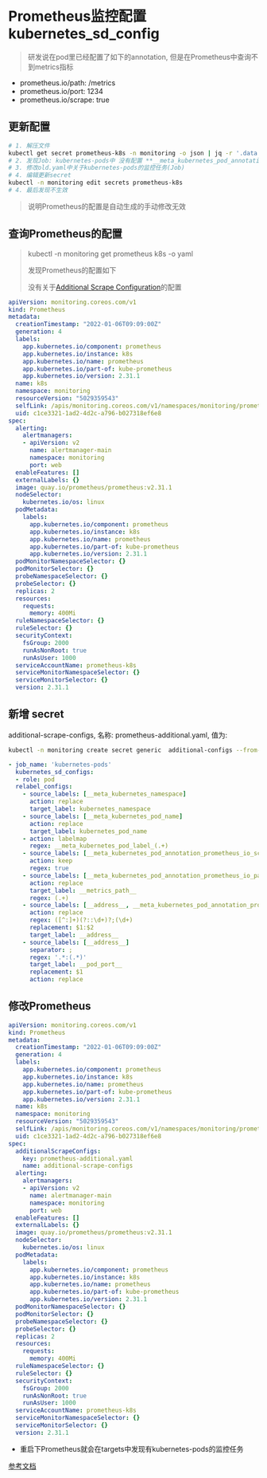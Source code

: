 # Prometheus监控配置kubernetes_sd_config

> 研发说在pod里已经配置了如下的annotation, 但是在Prometheus中查询不到metrics指标

- prometheus.io/path: /metrics
- prometheus.io/port: 1234
- prometheus.io/scrape: true


## 更新配置

```sh
# 1. 解压文件
kubectl get secret prometheus-k8s -n monitoring -o json | jq -r '.data. "prometheus.yaml.gz"'| base64 -d | gzip -d > old.yaml
# 2. 发现Job: kubernetes-pods中 没有配置 **__meta_kubernetes_pod_annotation_prometheus_io_scrape** 相关配置
# 3. 修改old.yaml中关于kubernetes-pods的监控任务(Job)
# 4. 编辑更新secret
kubectl -n monitoring edit secrets prometheus-k8s
# 4. 最后发现不生效
```

> 说明Prometheus的配置是自动生成的手动修改无效

## 查询Prometheus的配置

> kubectl -n monitoring get prometheus k8s -o yaml
> 
> 发现Prometheus的配置如下
> 
> 没有关于[Additional Scrape Configuration](https://github.com/prometheus-operator/prometheus-operator/blob/main/Documentation/additional-scrape-config.md)的配置


```yaml
apiVersion: monitoring.coreos.com/v1
kind: Prometheus
metadata:
  creationTimestamp: "2022-01-06T09:09:00Z"
  generation: 4
  labels:
    app.kubernetes.io/component: prometheus
    app.kubernetes.io/instance: k8s
    app.kubernetes.io/name: prometheus
    app.kubernetes.io/part-of: kube-prometheus
    app.kubernetes.io/version: 2.31.1
  name: k8s
  namespace: monitoring
  resourceVersion: "5029359543"
  selfLink: /apis/monitoring.coreos.com/v1/namespaces/monitoring/prometheuses/k8s
  uid: c1ce3321-1ad2-4d2c-a796-b027318ef6e8
spec:
  alerting:
    alertmanagers:
    - apiVersion: v2
      name: alertmanager-main
      namespace: monitoring
      port: web
  enableFeatures: []
  externalLabels: {}
  image: quay.io/prometheus/prometheus:v2.31.1
  nodeSelector:
    kubernetes.io/os: linux
  podMetadata:
    labels:
      app.kubernetes.io/component: prometheus
      app.kubernetes.io/instance: k8s
      app.kubernetes.io/name: prometheus
      app.kubernetes.io/part-of: kube-prometheus
      app.kubernetes.io/version: 2.31.1
  podMonitorNamespaceSelector: {}
  podMonitorSelector: {}
  probeNamespaceSelector: {}
  probeSelector: {}
  replicas: 2
  resources:
    requests:
      memory: 400Mi
  ruleNamespaceSelector: {}
  ruleSelector: {}
  securityContext:
    fsGroup: 2000
    runAsNonRoot: true
    runAsUser: 1000
  serviceAccountName: prometheus-k8s
  serviceMonitorNamespaceSelector: {}
  serviceMonitorSelector: {}
  version: 2.31.1
```

## 新增 secret 

additional-scrape-configs, 名称: prometheus-additional.yaml, 值为:

```sh
kubectl -n monitoring create secret generic  additional-configs --from-file=prometheus-additional.yaml
```

```yaml
- job_name: 'kubernetes-pods'
  kubernetes_sd_configs:
  - role: pod
  relabel_configs:
    - source_labels: [__meta_kubernetes_namespace]
      action: replace
      target_label: kubernetes_namespace
    - source_labels: [__meta_kubernetes_pod_name]
      action: replace
      target_label: kubernetes_pod_name
    - action: labelmap
      regex: __meta_kubernetes_pod_label_(.+)
    - source_labels: [__meta_kubernetes_pod_annotation_prometheus_io_scrape]
      action: keep
      regex: true
    - source_labels: [__meta_kubernetes_pod_annotation_prometheus_io_path]
      action: replace
      target_label: __metrics_path__
      regex: (.+)
    - source_labels: [__address__, __meta_kubernetes_pod_annotation_prometheus_io_port]
      action: replace
      regex: ([^:]+)(?::\d+)?;(\d+)
      replacement: $1:$2
      target_label: __address__
    - source_labels: [__address__]
      separator: ;
      regex: '.*:(.*)'
      target_label: __pod_port__
      replacement: $1
      action: replace
```

## 修改Prometheus

```yaml
apiVersion: monitoring.coreos.com/v1
kind: Prometheus
metadata:
  creationTimestamp: "2022-01-06T09:09:00Z"
  generation: 4
  labels:
    app.kubernetes.io/component: prometheus
    app.kubernetes.io/instance: k8s
    app.kubernetes.io/name: prometheus
    app.kubernetes.io/part-of: kube-prometheus
    app.kubernetes.io/version: 2.31.1
  name: k8s
  namespace: monitoring
  resourceVersion: "5029359543"
  selfLink: /apis/monitoring.coreos.com/v1/namespaces/monitoring/prometheuses/k8s
  uid: c1ce3321-1ad2-4d2c-a796-b027318ef6e8
spec:
  additionalScrapeConfigs:
    key: prometheus-additional.yaml
    name: additional-scrape-configs
  alerting:
    alertmanagers:
    - apiVersion: v2
      name: alertmanager-main
      namespace: monitoring
      port: web
  enableFeatures: []
  externalLabels: {}
  image: quay.io/prometheus/prometheus:v2.31.1
  nodeSelector:
    kubernetes.io/os: linux
  podMetadata:
    labels:
      app.kubernetes.io/component: prometheus
      app.kubernetes.io/instance: k8s
      app.kubernetes.io/name: prometheus
      app.kubernetes.io/part-of: kube-prometheus
      app.kubernetes.io/version: 2.31.1
  podMonitorNamespaceSelector: {}
  podMonitorSelector: {}
  probeNamespaceSelector: {}
  probeSelector: {}
  replicas: 2
  resources:
    requests:
      memory: 400Mi
  ruleNamespaceSelector: {}
  ruleSelector: {}
  securityContext:
    fsGroup: 2000
    runAsNonRoot: true
    runAsUser: 1000
  serviceAccountName: prometheus-k8s
  serviceMonitorNamespaceSelector: {}
  serviceMonitorSelector: {}
  version: 2.31.1
```

- 重启下Prometheus就会在targets中发现有kubernetes-pods的监控任务

[参考文档](https://github.com/prometheus-operator/prometheus-operator/blob/main/Documentation/additional-scrape-config.md)

